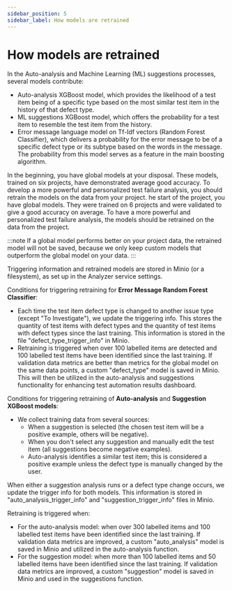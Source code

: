 ```yaml
---
sidebar_position: 5
sidebar_label: How models are retrained
---
```


# How models are retrained

In the Auto-analysis and Machine Learning (ML) suggestions processes, several models contribute:

* Auto-analysis XGBoost model, which provides the likelihood of a test item being of a specific type based on the most similar test item in the history of that defect type.
* ML suggestions XGBoost model, which offers the probability for a test item to resemble the test item from the history.
* Error message language model on Tf-Idf vectors (Random Forest Classifier), which delivers a probability for the error message to be of a specific defect type or its subtype based on the words in the message. The probability from this model serves as a feature in the main boosting algorithm.

In the beginning, you have global models at your disposal. These models, trained on six projects, have demonstrated average good accuracy. To develop a more powerful and personalized test failure analysis, you should retrain the models on the data from your project. he start of the project, you have global models. They were trained on 6 projects and were validated to give a good accuracy on average. To have a more powerful and personalized test failure analysis, the models should be retrained on the data from the project.

:::note
If a global model performs better on your project data, the retrained model will not be saved, because we only keep custom models that outperform the global model on your data.
:::

Triggering information and retrained models are stored in Minio (or a filesystem), as set up in the Analyzer service settings.

Conditions for triggering retraining for **Error Message Random Forest Classifier**:
* Each time the test item defect type is changed to another issue type (except "To Investigate"), we update the triggering info. This stores the quantity of test items with defect types and the quantity of test items with defect types since the last training. This information is stored in the file "defect_type_trigger_info" in Minio.
* Retraining is triggered when over 100 labelled items are detected and 100 labelled test items have been identified since the last training. If validation data metrics are better than metrics for the global model on the same data points, a custom "defect_type" model is saved in Minio. This will then be utilized in the auto-analysis and suggestions functionality for enhancing test automation results dashboard.


Conditions for triggering retraining of **Auto-analysis** and **Suggestion XGBoost models**:
* We collect training data from several sources:
    * When a suggestion is selected (the chosen test item will be a positive example, others will be negative).
    * When you don't select any suggestion and manually edit the test item (all suggestions become negative examples).
    * Auto-analysis identifies a similar test item; this is considered a positive example unless the defect type is manually changed by the user.

When either a suggestion analysis runs or a defect type change occurs, we update the trigger info for both models. This information is stored in "auto_analysis_trigger_info" and "suggestion_trigger_info" files in Minio.

Retraining is triggered when:
* For the auto-analysis model: when over 300 labelled items and 100 labelled test items have been identified since the last training. If validation data metrics are improved, a custom "auto_analysis" model is saved in Minio and utilized in the auto-analysis function.
* For the suggestion model: when more than 100 labelled items and 50 labelled items have been identified since the last training. If validation data metrics are improved, a custom "suggestion" model is saved in Minio and used in the suggestions function.
